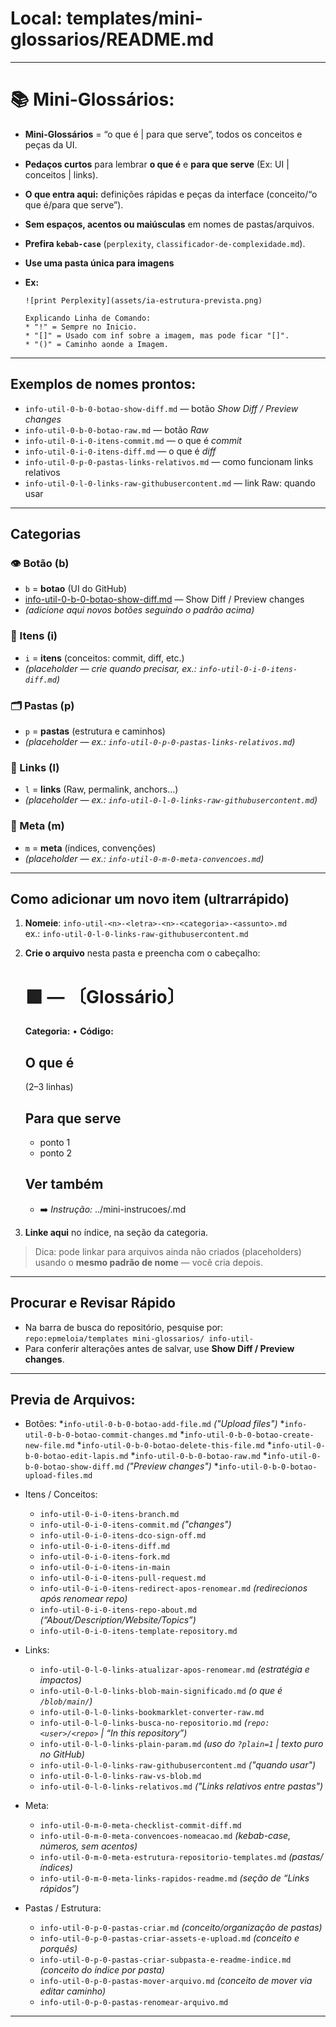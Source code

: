 # Local: **templates/mini-glossarios/README.md**


---

# 📚 Mini-Glossários:

* **Mini-Glossários** = “o que é | para que serve”, todos os conceitos e peças da UI.
* **Pedaços curtos** para lembrar **o que é** e **para que serve** (Ex: UI | conceitos | links).
* **O que entra aqui:** definições rápidas e peças da interface (conceito/“o que é/para que serve”).
* **Sem espaços, acentos ou maiúsculas** em nomes de pastas/arquivos.
* **Prefira `kebab-case`** (`perplexity`, `classificador-de-complexidade.md`).
* **Use uma pasta única para imagens**

* **Ex:**
  ```
  ![print Perplexity](assets/ia-estrutura-prevista.png)
  
  Explicando Linha de Comando:
  * "!" = Sempre no Inicio.
  * "[]" = Usado com inf sobre a imagem, mas pode ficar "[]".
  * "()" = Caminho aonde a Imagem.
  ```

---

## **Exemplos de nomes prontos:**

* `info-util-0-b-0-botao-show-diff.md` — botão *Show Diff / Preview changes*
* `info-util-0-b-0-botao-raw.md` — botão *Raw*
* `info-util-0-i-0-itens-commit.md` — o que é *commit*
* `info-util-0-i-0-itens-diff.md` — o que é *diff*
* `info-util-0-p-0-pastas-links-relativos.md` — como funcionam links relativos
* `info-util-0-l-0-links-raw-githubusercontent.md` — link Raw: quando usar


---

## **Categorias**

### 👁️ Botão (b)
- `b` = **botao** (UI do GitHub)
- [info-util-0-b-0-botao-show-diff.md](./info-util-0-b-0-botao-show-diff.md) — Show Diff / Preview changes
- *(adicione aqui novos botões seguindo o padrão acima)*

### 🧩 Itens (i)
- `i` = **itens** (conceitos: commit, diff, etc.)
- *(placeholder — crie quando precisar, ex.: `info-util-0-i-0-itens-diff.md`)*

### 🗂️ Pastas (p)
- `p` = **pastas** (estrutura e caminhos)
- *(placeholder — ex.: `info-util-0-p-0-pastas-links-relativos.md`)*

### 🔗 Links (l)
- `l` = **links** (Raw, permalink, anchors…)
- *(placeholder — ex.: `info-util-0-l-0-links-raw-githubusercontent.md`)*

### 🧭 Meta (m)
- `m` = **meta** (índices, convenções)
- *(placeholder — ex.: `info-util-0-m-0-meta-convencoes.md`)*


---

## Como adicionar um novo item (ultrarrápido)

1. **Nomeie**: `info-util-<n>-<letra>-<n>-<categoria>-<assunto>.md`  
   ex.: `info-util-0-l-0-links-raw-githubusercontent.md`
2. **Crie o arquivo** nesta pasta e preencha com o cabeçalho:

   # 🟩 <Categoria> — <Assunto> 〔Glossário〕
   **Categoria:** <categoria> • **Código:** <n>

   ## O que é
   (2–3 linhas)

   ## Para que serve
   - ponto 1
   - ponto 2

   ## Ver também
   - ➡️ *Instrução:* ../mini-instrucoes/<arquivo-relacionado>.md


3. **Linke aqui** no índice, na seção da categoria.

> Dica: pode linkar para arquivos ainda não criados (placeholders) usando o **mesmo padrão de nome** — você cria depois.


---

## Procurar e Revisar Rápido

* Na barra de busca do repositório, pesquise por:
  `repo:epmeloia/templates mini-glossarios/ info-util-`
* Para conferir alterações antes de salvar, use **Show Diff / Preview changes**.


---

## Previa de Arquivos:

- Botões:
  *`info-util-0-b-0-botao-add-file.md` *("Upload files")*
  *`info-util-0-b-0-botao-commit-changes.md`
  *`info-util-0-b-0-botao-create-new-file.md`
  *`info-util-0-b-0-botao-delete-this-file.md`
  *`info-util-0-b-0-botao-edit-lapis.md`
  *`info-util-0-b-0-botao-raw.md`
  *`info-util-0-b-0-botao-show-diff.md` *("Preview changes")*
  *`info-util-0-b-0-botao-upload-files.md`

- Itens / Conceitos:
  * `info-util-0-i-0-itens-branch.md`
  * `info-util-0-i-0-itens-commit.md` *("changes")*
  * `info-util-0-i-0-itens-dco-sign-off.md`
  * `info-util-0-i-0-itens-diff.md`
  * `info-util-0-i-0-itens-fork.md`
  * `info-util-0-i-0-itens-in-main`
  * `info-util-0-i-0-itens-pull-request.md`
  * `info-util-0-i-0-itens-redirect-apos-renomear.md` *(redirecionos após renomear repo)*
  * `info-util-0-i-0-itens-repo-about.md` *(“About/Description/Website/Topics”)*
  * `info-util-0-i-0-itens-template-repository.md`

- Links:
  * `info-util-0-l-0-links-atualizar-apos-renomear.md` *(estratégia e impactos)*
  * `info-util-0-l-0-links-blob-main-significado.md` *(o que é `/blob/main/`)*
  * `info-util-0-l-0-links-bookmarklet-converter-raw.md`
  * `info-util-0-l-0-links-busca-no-repositorio.md` *(`repo:<user>/<repo>` | “In this repository”)*
  * `info-util-0-l-0-links-plain-param.md` *(uso do `?plain=1` | texto puro no GitHub)*
  * `info-util-0-l-0-links-raw-githubusercontent.md` *("quando usar")*
  * `info-util-0-l-0-links-raw-vs-blob.md`
  * `info-util-0-l-0-links-relativos.md` *("Links relativos entre pastas")*

- Meta:
  * `info-util-0-m-0-meta-checklist-commit-diff.md`
  * `info-util-0-m-0-meta-convencoes-nomeacao.md` *(kebab-case, números, sem acentos)*
  * `info-util-0-m-0-meta-estrutura-repositorio-templates.md` *(pastas/índices)*
  * `info-util-0-m-0-meta-links-rapidos-readme.md` *(seção de “Links rápidos”)*

- Pastas / Estrutura:
  * `info-util-0-p-0-pastas-criar.md` *(conceito/organização de pastas)*
  * `info-util-0-p-0-pastas-criar-assets-e-upload.md` *(conceito e porquês)*
  * `info-util-0-p-0-pastas-criar-subpasta-e-readme-indice.md` *(conceito do índice por pasta)*
  * `info-util-0-p-0-pastas-mover-arquivo.md` *(conceito de mover via editar caminho)*
  * `info-util-0-p-0-pastas-renomear-arquivo.md`

---
